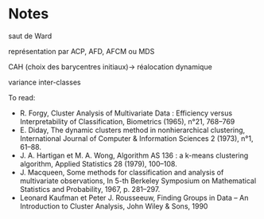 # Notes

saut de Ward

représentation par ACP, AFD, AFCM ou MDS

CAH (choix des barycentres initiaux)-> réalocation dynamique

variance inter-classes

To read:
 - R. Forgy, Cluster Analysis of Multivariate Data : Efficiency versus Interpretability of Classification, Biometrics (1965), n°21, 768–769
 - E. Diday, The dynamic clusters method in nonhierarchical clustering, International Journal of Computer & Information Sciences 2 (1973), n°1, 61–88.
 - J. A. Hartigan et M. A. Wong, Algorithm AS 136 : a k-means clustering algorithm, Applied Statistics 28 (1979), 100–108.
 - J. Macqueen, Some methods for classification and analysis of multivariate observations, In 5-th Berkeley Symposium on Mathematical Statistics and Probability, 1967, p. 281–297.
 - Leonard Kaufman et Peter J. Rousseeuw, Finding Groups in Data – An Introduction to Cluster Analysis, John Wiley & Sons, 1990
